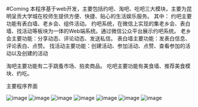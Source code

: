 #Coming
本程序基于web开发，主要包括约吧、淘吧、吃吧三大模块，主要为昆明呈贡大学城在校师生提供方便、快捷、贴心的生活娱乐服务。
其中：
约吧主要功能有表白墙、老乡会、组件活动。
约吧系统，在微信上实现的集老乡会、表白墙、找活动等板块为一体的Web端系统。通过微信公众平台展示约吧系统。
老乡会主要功能：分享动态、评论动态、发送私信。
表白墙主要功能：发表白信息、评论表白、点赞。
找活动主要功能：创建活动、参加活动、点赞、查看参加的活动以及创建的活动

淘吧主要功能有二手跳蚤市场、拍卖商品。
吃吧主要功能有美食墙、推荐美食模块、约吃。


主要程序界面

![image](https://github.com/rocrocflying/Coming-School-social-shopping-site-/raw/master/screenshot/1.png)
![image](https://github.com/rocrocflying/Coming-School-social-shopping-site-/raw/master/screenshot/2.png)
![image](https://github.com/rocrocflying/Coming-School-social-shopping-site-/raw/master/screenshot/3.png)
![image](https://github.com/rocrocflying/Coming-School-social-shopping-site-/raw/master/screenshot/4.png)
![image](https://github.com/rocrocflying/Coming-School-social-shopping-site-/raw/master/screenshot/5.png)
![image](https://github.com/rocrocflying/Coming-School-social-shopping-site-/raw/master/screenshot/6.png)
![image](https://github.com/rocrocflying/Coming-School-social-shopping-site-/raw/master/screenshot/7.png)





